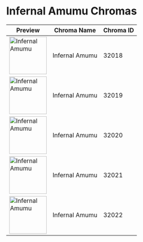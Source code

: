 # Infernal Amumu Chromas

| Preview | Chroma Name | Chroma ID |
|---|---|---|
| <img src='https://raw.communitydragon.org/latest/plugins/rcp-be-lol-game-data/global/default/v1/champion-chroma-images/32/32018.png' alt='Infernal Amumu' width='100'> | Infernal Amumu | 32018 |
| <img src='https://raw.communitydragon.org/latest/plugins/rcp-be-lol-game-data/global/default/v1/champion-chroma-images/32/32019.png' alt='Infernal Amumu' width='100'> | Infernal Amumu | 32019 |
| <img src='https://raw.communitydragon.org/latest/plugins/rcp-be-lol-game-data/global/default/v1/champion-chroma-images/32/32020.png' alt='Infernal Amumu' width='100'> | Infernal Amumu | 32020 |
| <img src='https://raw.communitydragon.org/latest/plugins/rcp-be-lol-game-data/global/default/v1/champion-chroma-images/32/32021.png' alt='Infernal Amumu' width='100'> | Infernal Amumu | 32021 |
| <img src='https://raw.communitydragon.org/latest/plugins/rcp-be-lol-game-data/global/default/v1/champion-chroma-images/32/32022.png' alt='Infernal Amumu' width='100'> | Infernal Amumu | 32022 |
